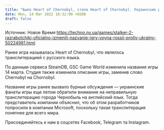 ```yaml
---
title: "Было Heart of Chernobyl, стало Heart of Chornobyl. Украинские разработчики официально изменили название S.T.A.L.K.E.R. 2"
date: Mon, 14 Mar 2022 18:32:00 +0200
draft: false
---
```

Источник: Новое Время https://techno.nv.ua/games/stalker-2-razrabotchiki-oficialno-izmenili-nazvanie-igry-voyna-rossii-protiv-ukrainy-50224981.html


Ранее игра называлась Heart of Chernobyl, что являлось транслитерацией с русского языка.

По данным сервиса SteamDB, GSC Game World изменила название игры 14 марта. Студия также изменила описание игры, заменив слово Chernobyl на Chornobyl.

Название игры ранее вызвало бурные обсуждения — украинские фанаты игры еще летом обратили внимание на неправильную транслитерацию города Чернобыль на английский язык. Тогда представитель компании объяснил, что об этом разработчиков попросили в компании Microsoft, поскольку такая транслитерация понятнее для всего мира.

Присоединяйтесь к нам в соцсетях Facebook, Telegram та Instagram.
